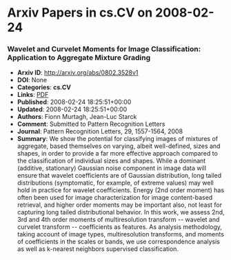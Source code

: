 # Arxiv Papers in cs.CV on 2008-02-24
### Wavelet and Curvelet Moments for Image Classification: Application to Aggregate Mixture Grading
- **Arxiv ID**: http://arxiv.org/abs/0802.3528v1
- **DOI**: None
- **Categories**: **cs.CV**
- **Links**: [PDF](http://arxiv.org/pdf/0802.3528v1)
- **Published**: 2008-02-24 18:25:51+00:00
- **Updated**: 2008-02-24 18:25:51+00:00
- **Authors**: Fionn Murtagh, Jean-Luc Starck
- **Comment**: Submitted to Pattern Recognition Letters
- **Journal**: Pattern Recognition Letters, 29, 1557-1564, 2008
- **Summary**: We show the potential for classifying images of mixtures of aggregate, based themselves on varying, albeit well-defined, sizes and shapes, in order to provide a far more effective approach compared to the classification of individual sizes and shapes. While a dominant (additive, stationary) Gaussian noise component in image data will ensure that wavelet coefficients are of Gaussian distribution, long tailed distributions (symptomatic, for example, of extreme values) may well hold in practice for wavelet coefficients. Energy (2nd order moment) has often been used for image characterization for image content-based retrieval, and higher order moments may be important also, not least for capturing long tailed distributional behavior. In this work, we assess 2nd, 3rd and 4th order moments of multiresolution transform -- wavelet and curvelet transform -- coefficients as features. As analysis methodology, taking account of image types, multiresolution transforms, and moments of coefficients in the scales or bands, we use correspondence analysis as well as k-nearest neighbors supervised classification.



